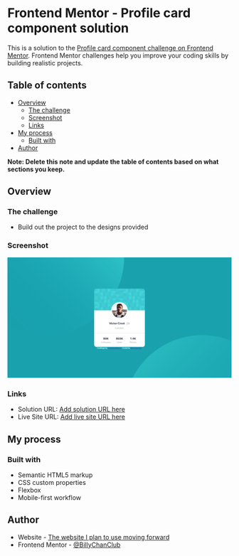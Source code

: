 # Frontend Mentor - Profile card component solution

This is a solution to the [Profile card component challenge on Frontend Mentor](https://www.frontendmentor.io/challenges/profile-card-component-cfArpWshJ). Frontend Mentor challenges help you improve your coding skills by building realistic projects. 

## Table of contents

- [Overview](#overview)
  - [The challenge](#the-challenge)
  - [Screenshot](#screenshot)
  - [Links](#links)
- [My process](#my-process)
  - [Built with](#built-with)
- [Author](#author)

**Note: Delete this note and update the table of contents based on what sections you keep.**

## Overview

### The challenge

- Build out the project to the designs provided

### Screenshot

![](./screenshot.jpg)

### Links

- Solution URL: [Add solution URL here](https://www.frontendmentor.io/solutions/profile-card-x9GTjrIis)
- Live Site URL: [Add live site URL here](https://billychanclub.github.io/profile-card-component-main/)

## My process

### Built with

- Semantic HTML5 markup
- CSS custom properties
- Flexbox
- Mobile-first workflow


## Author

- Website - [The website I plan to use moving forward](https://billychanclub.github.io/)
- Frontend Mentor - [@BillyChanClub](https://www.frontendmentor.io/profile/BillyChanClub)

